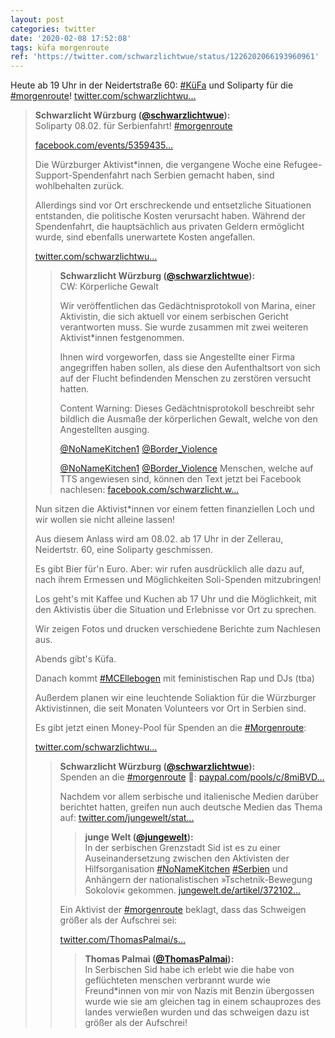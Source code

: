 ```yaml
---
layout: post
categories: twitter
date: '2020-02-08 17:52:08'
tags: küfa morgenroute
ref: 'https://twitter.com/schwarzlichtwue/status/1226202066193960961'
---
```

Heute ab 19 Uhr in der Neidertstraße 60: [#KüFa](/t/küfa) und Soliparty für die [#morgenroute](/t/morgenroute)! [twitter.com/schwarzlichtwu…](https://twitter.com/schwarzlichtwue/status/1225036221824585728)
> <b>Schwarzlicht Würzburg ([@schwarzlichtwue](https://twitter.com/schwarzlichtwue)):</b>  
>Soliparty 08.02. für Serbienfahrt! [#morgenroute](/t/morgenroute)  
>  
>  
>  
>[facebook.com/events/5359435…](https://www.facebook.com/events/535943583689697/)  
>  
>  
>  
>Die Würzburger Aktivist\*innen, die vergangene Woche eine Refugee-Support-Spendenfahrt nach Serbien gemacht haben, sind wohlbehalten zurück.  
>  
>Allerdings sind vor Ort erschreckende und entsetzliche Situationen entstanden, die politische Kosten verursacht haben. Während der Spendenfahrt, die hauptsächlich aus privaten Geldern ermöglicht wurde, sind ebenfalls unerwartete Kosten angefallen.  
>  
>[twitter.com/schwarzlichtwu…](https://twitter.com/schwarzlichtwue/status/1224670253843652608)  
>> <b>Schwarzlicht Würzburg ([@schwarzlichtwue](https://twitter.com/schwarzlichtwue)):</b>    
>>CW: Körperliche Gewalt    
>>    
>>Wir veröffentlichen das Gedächtnisprotokoll von Marina, einer Aktivistin, die sich aktuell vor einem serbischen Gericht verantworten muss. Sie wurde zusammen mit zwei weiteren Aktivist\*innen festgenommen.      
>>    
>>Ihnen wird vorgeworfen, dass sie Angestellte einer Firma angegriffen haben sollen, als diese den Aufenthaltsort von sich auf der Flucht befindenden Menschen zu zerstören versucht hatten.      
>>    
>>Content Warning: Dieses Gedächtnisprotokoll beschreibt sehr bildlich die Ausmaße der körperlichen Gewalt, welche von den Angestellten ausging.      
>>    
>>[@NoNameKitchen1](https://twitter.com/NoNameKitchen1) [@Border_Violence](https://twitter.com/Border_Violence)    
>>    
>>[@NoNameKitchen1](https://twitter.com/NoNameKitchen1) [@Border_Violence](https://twitter.com/Border_Violence) Menschen, welche auf TTS angewiesen sind, können den Text jetzt bei Facebook nachlesen: [facebook.com/schwarzlicht.w…](https://www.facebook.com/schwarzlicht.wue/posts/750389068702469)    
>  
>  
>  
>Nun sitzen die Aktivist\*innen vor einem fetten finanziellen Loch und wir wollen sie nicht alleine lassen!  
>  
>  
>  
>Aus diesem Anlass wird am 08.02. ab 17 Uhr in der Zellerau, Neidertstr. 60, eine Soliparty geschmissen.  
>  
>Es gibt Bier für'n Euro. Aber: wir rufen ausdrücklich alle dazu auf, nach ihrem Ermessen und Möglichkeiten Soli-Spenden mitzubringen!  
>  
>  
>  
>Los geht's mit Kaffee und Kuchen ab 17 Uhr und die Möglichkeit, mit den Aktivistis über die Situation und Erlebnisse vor Ort zu sprechen.  
>  
>Wir zeigen Fotos und drucken verschiedene Berichte zum Nachlesen aus.  
>  
>Abends gibt's Küfa.  
>  
>Danach kommt [#MCEllebogen](/t/mcellebogen) mit feministischen Rap und DJs (tba)  
>  
>Außerdem planen wir eine leuchtende Soliaktion für die Würzburger Aktivistinnen, die seit Monaten Volunteers vor Ort in Serbien sind.  
>  
>Es gibt jetzt einen Money-Pool für Spenden an die [#Morgenroute](/t/morgenroute):  
>  
>  
>  
>[twitter.com/schwarzlichtwu…](https://twitter.com/schwarzlichtwue/status/1225069327659020288)  
>> <b>Schwarzlicht Würzburg ([@schwarzlichtwue](https://twitter.com/schwarzlichtwue)):</b>    
>>Spenden an die [#morgenroute](/t/morgenroute) 🚒: [paypal.com/pools/c/8miBVD…](https://www.paypal.com/pools/c/8miBVDtnRu)    
>>    
>>Nachdem vor allem serbische und italienische Medien darüber berichtet hatten, greifen nun auch deutsche Medien das Thema auf: [twitter.com/jungewelt/stat…](https://twitter.com/jungewelt/status/1225721368626503681?s=19)    
>>> <b>junge Welt ([@jungewelt](https://twitter.com/jungewelt)):</b>      
>>>In der serbischen Grenzstadt Sid ist es zu einer Auseinandersetzung zwischen den Aktivisten der Hilfsorganisation [#NoNameKitchen](/t/nonamekitchen) [#Serbien](/t/serbien) und Anhängern der nationalistischen »Tschetnik-Bewegung Sokolovi« gekommen. [jungewelt.de/artikel/372102…](https://www.jungewelt.de/artikel/372102.flüchtlingskrise-serbien-rechte-attackieren-helfer.html)      
>>    
>>    
>>    
>>Ein Aktivist der [#morgenroute](/t/morgenroute) beklagt, dass das Schweigen größer als der Aufschrei sei:    
>>    
>>[twitter.com/ThomasPalmai/s…](https://twitter.com/ThomasPalmai/status/1225765332259889155?s=19)    
>>> <b>Thomas Palmai ([@ThomasPalmai](https://twitter.com/ThomasPalmai)):</b>      
>>>In Serbischen Sid habe ich erlebt wie die habe von geflüchteten menschen verbrannt wurde wie Freund\*innen von mir von Nazis mit Benzin übergossen wurde wie sie am gleichen tag in einem schauprozes des landes verwießen wurden und das schweigen dazu ist größer als der Aufschrei!       
>>    
>>    
>  
>  

